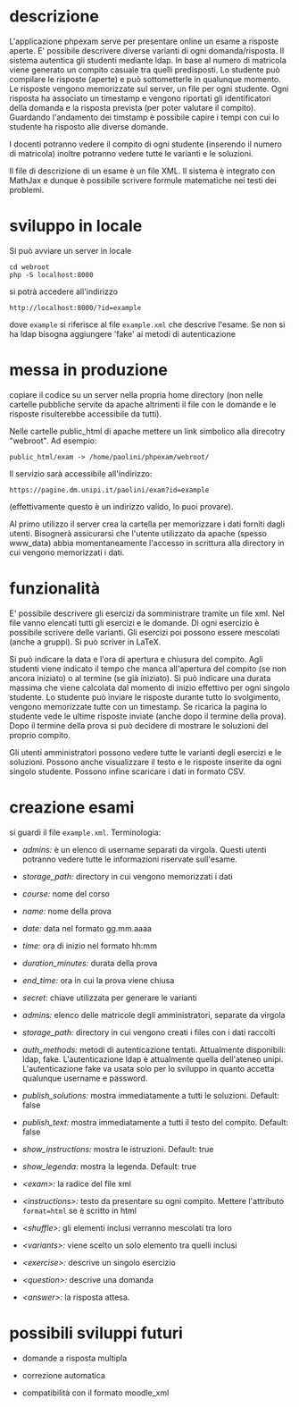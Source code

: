 # descrizione

L'applicazione phpexam serve per presentare online un esame a risposte aperte.
E' possibile descrivere diverse varianti di ogni domanda/risposta. Il sistema autentica 
gli studenti mediante ldap. In base al numero di matricola viene generato un compito 
casuale tra quelli predisposti. Lo studente può compilare le risposte (aperte) e può sottometterle 
in qualunque momento. Le risposte vengono memorizzate sul server, un file per ogni studente.
Ogni risposta ha associato un timestamp e vengono riportati gli identificatori della domanda 
e la risposta prevista (per poter valutare il compito). Guardando l'andamento dei timstamp 
è possibile capire i tempi con cui lo studente ha risposto alle diverse domande.

I docenti potranno vedere il compito di ogni studente (inserendo il numero di matricola)
inoltre potranno vedere tutte le varianti e le soluzioni.

Il file di descrizione di un esame è un file XML. Il sistema è integrato con MathJax e dunque 
è possibile scrivere formule matematiche nei testi dei problemi.

# sviluppo in locale

Si può avviare un server in locale

    cd webroot
    php -S localhost:8000

si potrà accedere all'indirizzo 

    http://localhost:8000/?id=example

dove `example` si riferisce al file `example.xml` che descrive l'esame.
Se non si ha ldap bisogna aggiungere 'fake' ai metodi di autenticazione

# messa in produzione

copiare il codice su un server nella propria home directory 
(non nelle cartelle pubbliche servite da apache altrimenti il file con 
le domande e le risposte risulterebbe accessibile da tutti).

Nelle cartelle public_html di apache mettere un link simbolico alla direcotry
"webroot". Ad esempio:

    public_html/exam -> /home/paolini/phpexam/webroot/

Il servizio sarà accessibile all'indirizzo:

    https://pagine.dm.unipi.it/paolini/exam?id=example

(effettivamente questo è un indirizzo valido, lo puoi provare).

Al primo utilizzo il server crea la cartella per memorizzare i dati forniti 
dagli utenti. Bisognerà assicurarsi che l'utente utilizzato da apache (spesso www_data)
abbia momentaneamente l'accesso in scrittura alla directory in cui vengono memorizzati i dati.

# funzionalità

E' possibile descrivere gli esercizi da somministrare tramite un file xml. Nel file vanno elencati 
tutti gli esercizi e le domande. Di ogni esercizio è possibile scrivere delle varianti. Gli esercizi poi
possono essere mescolati (anche a gruppi). Si può scriver in LaTeX.

Si può indicare la data e l'ora di apertura e chiusura del compito. Agli studenti viene indicato il tempo 
che manca all'apertura del compito (se non ancora iniziato) o al termine (se già iniziato). Si può indicare una 
durata massima che viene calcolata dal momento di inizio effettivo per ogni singolo studente. Lo studente 
può inviare le risposte durante tutto lo svolgimento, vengono memorizzate tutte con un timestamp. Se ricarica la pagina 
lo studente vede le ultime risposte inviate (anche dopo il termine della prova). Dopo il termine della prova si può 
decidere di mostrare le soluzioni del proprio compito.

Gli utenti amministratori possono vedere tutte le varianti degli esercizi e le soluzioni. Possono anche visualizzare il testo
e le risposte inserite da ogni singolo studente. Possono infine scaricare i dati in formato CSV.

# creazione esami 

si guardi il file `example.xml`. Terminologia:

* *admins:* è un elenco di username separati da virgola. Questi utenti potranno vedere tutte le informazioni riservate 
sull'esame.

* *storage_path:* directory in cui vengono memorizzati i dati

* *course:* nome del corso

* *name:* nome della prova 

* *date:* data nel formato gg.mm.aaaa

* *time:* ora di inizio nel formato hh:mm

* *duration_minutes:* durata della prova

* *end_time:* ora in cui la prova viene chiusa

* *secret:* chiave utilizzata per generare le varianti

* *admins:* elenco delle matricole degli amministratori, separate da virgola

* *storage_path:* directory in cui vengono creati i files con i dati raccolti

* *auth_methods:* metodi di autenticazione tentati. Attualmente disponibili: ldap, fake.
L'autenticazione ldap è attualmente quella dell'ateneo unipi. L'autenticazione fake 
va usata solo per lo sviluppo in quanto accetta qualunque username e password.

* *publish_solutions:* mostra immediatamente a tutti le soluzioni. Default: false

* *publish_text:* mostra immediatamente a tutti il testo del compito. Default: false

* *show_instructions:* mostra le istruzioni. Default: true

* *show_legenda:* mostra la legenda. Default: true

* *\<exam>:* la radice del file xml

* *\<instructions>:* testo da presentare su ogni compito. Mettere l'attributo `format=html`
se è scritto in html

* *\<shuffle>:* gli elementi inclusi verranno mescolati tra loro

* *\<variants>:* viene scelto un solo elemento tra quelli inclusi

* *\<exercise>:* descrive un singolo esercizio

* *\<question>:* descrive una domanda

* *\<answer>:* la risposta attesa.

# possibili sviluppi futuri

* domande a risposta multipla

* correzione automatica

* compatibilità con il formato moodle_xml

